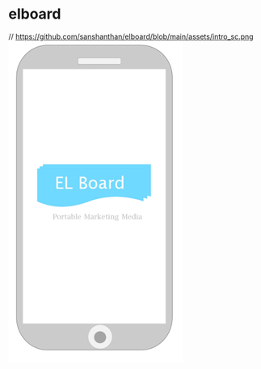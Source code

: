 # elboard
// https://github.com/sanshanthan/elboard/blob/main/assets/intro_sc.png
![alt text](https://github.com/sanshanthan/elboard/blob/main/assets/intro_sc.png?raw=true)
